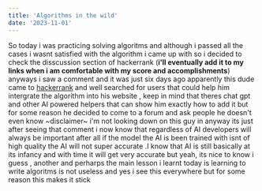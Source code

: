 ```yaml
---
title: 'Algorithms in the wild'
date: '2023-11-01'
---
```



So today i was practicing solving algoritms and although i passed all the cases i wasnt satisfied with the algorithm i came up with so i decided to check the disscussion section of hackerrank (**i'll eventually add it to my links when i am comfortable with my score and accomplishments**)
anyways i saw a comment and it was just six days ago apparently this dude came to [hackerrank](https://www.hackerrank.com/challenges/time-conversion/forum) and well searched for users that could help him intergrate the algorithm into his website , keep in mind that theres chat gpt and other AI powered helpers that can show him exactly how to add it but for some reason he decided to come to a forum and ask people he doesn't even know
~disclaimer~ i'm not looking down on this guy in anyway  its just after seeing that comment i now know that regardless of AI developers will always be important after all if the model the AI is been trained with isnt of high quality the AI will not super accurate .I know that AI is still basically at its infancy and with time it will get very accurate but yeah, its nice to know i guess , another and perharps the main lesson i learnt today is learning to write algoritms is not useless and yes i see this everywhere but for some reason this makes it stick 

